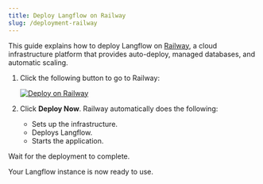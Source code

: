 ```yaml
---
title: Deploy Langflow on Railway
slug: /deployment-railway
---
```


This guide explains how to deploy Langflow on [Railway](https://railway.app/), a cloud infrastructure platform that provides auto-deploy, managed databases, and automatic scaling.

1. Click the following button to go to Railway:

   [![Deploy on Railway](/logos/railway-deploy.svg)](https://railway.app/template/JMXEWp?referralCode=MnPSdg)

2. Click **Deploy Now**.
Railway automatically does the following:
   - Sets up the infrastructure.
   - Deploys Langflow.
   - Starts the application.

Wait for the deployment to complete.

Your Langflow instance is now ready to use.
